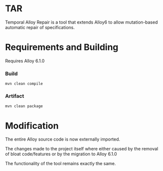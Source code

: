 # TAR

Temporal Alloy Repair is a tool that extends Alloy6 to allow mutation-based automatic repair of specifications.

# Requirements and Building

Requires Alloy 6.1.0

### Build

````
mvn clean compile
````

### Artifact

````
mvn clean package
````

# Modification

The entire Alloy source code is now externally imported.

The changes made to the project itself where either caused by the removal of bloat code/features or by the migration to Alloy 6.1.0

The functionality of the tool remains exactly the same.
